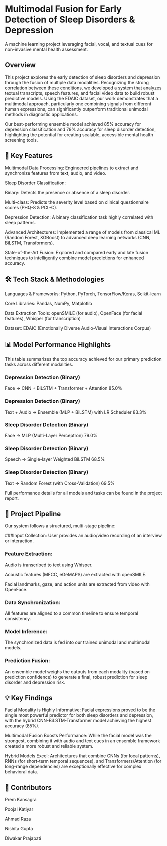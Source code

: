 # Multimodal Fusion for Early Detection of Sleep Disorders & Depression
A machine learning project leveraging facial, vocal, and textual cues for non-invasive mental health assessment.

## Overview
This project explores the early detection of sleep disorders and depression through the fusion of multiple data modalities. Recognizing the strong correlation between these conditions, we developed a system that analyzes textual transcripts, speech features, and facial video data to build robust predictive models. Using the EDAIC dataset, our work demonstrates that a multimodal approach, particularly one combining signals from different human expressions, can significantly outperform traditional unimodal methods in diagnostic applications.

Our best-performing ensemble model achieved 85% accuracy for depression classification and 79% accuracy for sleep disorder detection, highlighting the potential for creating scalable, accessible mental health screening tools.

## 🚀 Key Features
Multimodal Data Processing: Engineered pipelines to extract and synchronize features from text, audio, and video.

Sleep Disorder Classification:

Binary: Detects the presence or absence of a sleep disorder.

Multi-class: Predicts the severity level based on clinical questionnaire scores (PHQ-8 & PCL-C).

Depression Detection: A binary classification task highly correlated with sleep patterns.

Advanced Architectures: Implemented a range of models from classical ML (Random Forest, XGBoost) to advanced deep learning networks (CNN, BiLSTM, Transformers).

State-of-the-Art Fusion: Explored and compared early and late fusion techniques to intelligently combine model predictions for enhanced accuracy.

## 🛠️ Tech Stack & Methodologies
Languages & Frameworks: Python, PyTorch, TensorFlow/Keras, Scikit-learn

Core Libraries: Pandas, NumPy, Matplotlib

Data Extraction Tools: openSMILE (for audio), OpenFace (for facial features), Whisper (for transcription)

Dataset: EDAIC (Emotionally Diverse Audio-Visual Interactions Corpus)

## 📊 Model Performance Highlights
This table summarizes the top accuracy achieved for our primary prediction tasks across different modalities.


### Depression Detection (Binary)
Face
 -> CNN + BiLSTM + Transformer + Attention
85.0%

### Depression Detection (Binary)
Text + Audio
-> Ensemble (MLP + BiLSTM) with LR Scheduler
83.3%

### Sleep Disorder Detection (Binary)
Face
-> MLP (Multi-Layer Perceptron)
79.0%

### Sleep Disorder Detection (Binary)
Speech
-> Single-layer Weighted BiLSTM
68.5%

### Sleep Disorder Detection (Binary)
Text
-> Random Forest (with Cross-Validation)
69.5%

Full performance details for all models and tasks can be found in the project report.

## 🔬 Project Pipeline
Our system follows a structured, multi-stage pipeline:

###Input Collection: 
User provides an audio/video recording of an interview or interaction.

### Feature Extraction:

Audio is transcribed to text using Whisper.

Acoustic features (MFCC, eGeMAPS) are extracted with openSMILE.

Facial landmarks, gaze, and action units are extracted from video with OpenFace.

### Data Synchronization: 
All features are aligned to a common timeline to ensure temporal consistency.

### Model Inference: 
The synchronized data is fed into our trained unimodal and multimodal models.

### Prediction Fusion: 
An ensemble model weighs the outputs from each modality (based on prediction confidence) to generate a final, robust prediction for sleep disorder and depression risk.

## 💡 Key Findings
Facial Modality is Highly Informative: Facial expressions proved to be the single most powerful predictor for both sleep disorders and depression, with the hybrid CNN-BiLSTM-Transformer model achieving the highest accuracy (85%).

Multimodal Fusion Boosts Performance: While the facial model was the strongest, combining it with audio and text cues in an ensemble framework created a more robust and reliable system.

Hybrid Models Excel: Architectures that combine CNNs (for local patterns), RNNs (for short-term temporal sequences), and Transformers/Attention (for long-range dependencies) are exceptionally effective for complex behavioral data.

## 👥 Contributors
Prem Kansagra

Poojal Katiyar

Ahmad Raza

Nishita Gupta

Diwakar Prajapati
